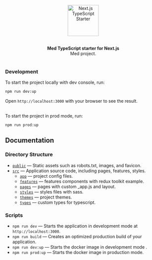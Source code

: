 <p align="center">
  <img src="https://cdn.med.tn/img/logo_med.svg" width="100" alt="Next.js TypeScript Starter">
</p>

<br />

<div align="center"><strong>Med TypeScript starter for Next.js</strong></div>
<div align="center">Med project.</div>

<br />

### Development

To start the project locally with dev console, run:

```bash
npm run dev:up
```

Open `http://localhost:3000` with your browser to see the result.

<br />
To start the project in prod mode, run:

```bash
npm run prod:up
```
## Documentation

### Directory Structure

- [`public`](./public) — Static assets such as robots.txt, images, and favicon.<br>
- [`src`](./src) — Application source code, including pages, features, styles.
  - [`app`](./src/app) — project config files.
  - [`features`](./src/features) — features components with redux toolkit example.
  - [`pages`](./src/pages) — pages with custom _app.js and layout.
  - [`styles`](./src/styles) — styles files with sass.
  - [`themes`](./src/themes) — project themes.
  - [`types`](./src/types) — custom types for typescript.

### Scripts

- `npm run dev` — Starts the application in development mode at `http://localhost:3000`.
- `npm run build` — Creates an optimized production build of your application.
- `npm run dev:up` — Starts the docker image in development mode .
- `npm run prod:up` — Starts the docker image in production mode.
